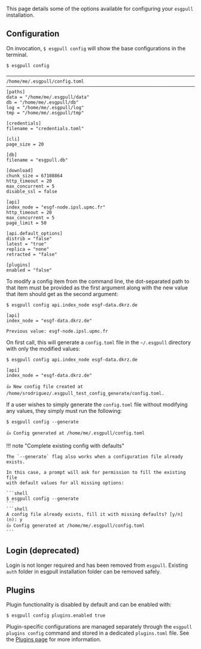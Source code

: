 This page details some of the options available for configuring your `esgpull` installation.

## Configuration

On invocation, `$ esgpull config` will show the base configurations in the terminal.

```shell
$ esgpull config

──────────────────────────────────────────────────────────────────────────────────────────────────────────────────── /home/me/.esgpull/config.toml ─────────────────────────────────────────────────────────────────────────────────────────────────────────────────────
[paths]
data = "/home/me/.esgpull/data"
db = "/home/me/.esgpull/db"
log = "/home/me/.esgpull/log"
tmp = "/home/me/.esgpull/tmp"

[credentials]
filename = "credentials.toml"

[cli]
page_size = 20

[db]
filename = "esgpull.db"

[download]
chunk_size = 67108864
http_timeout = 20
max_concurrent = 5
disable_ssl = false

[api]
index_node = "esgf-node.ipsl.upmc.fr"
http_timeout = 20
max_concurrent = 5
page_limit = 50

[api.default_options]
distrib = "false"
latest = "true"
replica = "none"
retracted = "false"

[plugins]
enabled = "false"
```

To modify a config item from the command line, the dot-separated path to that item must
be provided as the first argument along with the new value that item should get as the second argument:

```shell
$ esgpull config api.index_node esgf-data.dkrz.de
```
```shell
[api]
index_node = "esgf-data.dkrz.de"

Previous value: esgf-node.ipsl.upmc.fr
```

On first call, this will generate a ``config.toml`` file in the ``~/.esgpull``
directory with only the modified values:

```shell
$ esgpull config api.index_node esgf-data.dkrz.de
```
```shell
[api]
index_node = "esgf-data.dkrz.de"

👍 New config file created at /home/srodriguez/.esgpull_test_config_generate/config.toml.
```

If a user wishes to simply generate the ``config.toml`` file without modifying any values, they
simply must run the following:

```shell
$ esgpull config --generate
```
```shell
👍 Config generated at /home/me/.esgpull/config.toml
```

!!! note "Complete existing config with defaults"

    The `--generate` flag also works when a configuration file already exists.

    In this case, a prompt will ask for permission to fill the existing file
    with default values for all missing options:

    ```shell
    $ esgpull config --generate
    ```
    ```shell
    A config file already exists, fill it with missing defaults? [y/n] (n): y
    👍 Config generated at /home/me/.esgpull/config.toml
    ```


## Login (deprecated)

Login is not longer required and has been removed from `esgpull`.
Existing `auth` folder in esgpull installation folder can be removed safely.

## Plugins

Plugin functionality is disabled by default and can be enabled with:

```shell
$ esgpull config plugins.enabled true
```

Plugin-specific configurations are managed separately through the `esgpull plugins config` command and stored in a dedicated `plugins.toml` file. See the [Plugins page](plugins) for more information.
